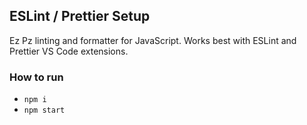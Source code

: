 ## ESLint / Prettier Setup

Ez Pz linting and formatter for JavaScript. Works best with ESLint and Prettier VS Code extensions.

### How to run

- `npm i`
- `npm start`
